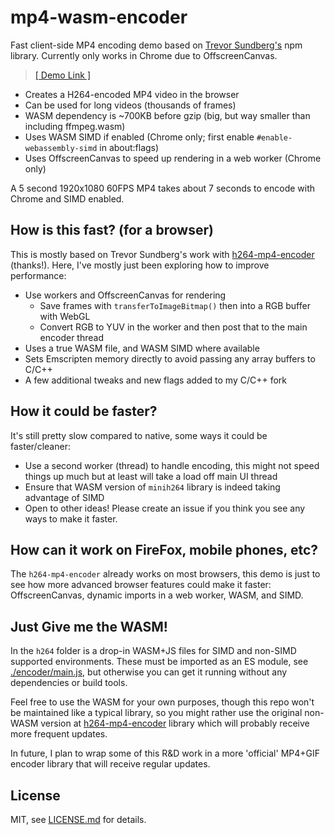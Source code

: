 # mp4-wasm-encoder

Fast client-side MP4 encoding demo based on [Trevor Sundberg's](https://github.com/TrevorSundberg/h264-mp4-encoder) npm library. Currently only works in Chrome due to OffscreenCanvas.

> [[ Demo Link ]](https://mattdesl.github.io/mp4-wasm-encoder/)

- Creates a H264-encoded MP4 video in the browser
- Can be used for long videos (thousands of frames)
- WASM dependency is ~700KB before gzip (big, but way smaller than including ffmpeg.wasm)
- Uses WASM SIMD if enabled (Chrome only; first enable `#enable-webassembly-simd` in about:flags)
- Uses OffscreenCanvas to speed up rendering in a web worker (Chrome only)

A 5 second 1920x1080 60FPS MP4 takes about 7 seconds to encode with Chrome and SIMD enabled.

## How is this fast? (for a browser)

This is mostly based on Trevor Sundberg's work with [h264-mp4-encoder](https://github.com/TrevorSundberg/h264-mp4-encoder) (thanks!). Here, I've mostly just been exploring how to improve performance:

- Use workers and OffscreenCanvas for rendering
  - Save frames with `transferToImageBitmap()` then into a RGB buffer with WebGL
  - Convert RGB to YUV in the worker and then post that to the main encoder thread
- Uses a true WASM file, and WASM SIMD where available
- Sets Emscripten memory directly to avoid passing any array buffers to C/C++
- A few additional tweaks and new flags added to my C/C++ fork

## How it could be faster?

It's still pretty slow compared to native, some ways it could be faster/cleaner:

- Use a second worker (thread) to handle encoding, this might not speed things up much but at least will take a load off main UI thread
- Ensure that WASM version of `minih264` library is indeed taking advantage of SIMD
- Open to other ideas! Please create an issue if you think you see any ways to make it faster.

## How can it work on FireFox, mobile phones, etc?

The `h264-mp4-encoder` already works on most browsers, this demo is just to see how more advanced browser features could make it faster: OffscreenCanvas, dynamic imports in a web worker, WASM, and SIMD.

## Just Give me the WASM!

In the `h264` folder is a drop-in WASM+JS files for SIMD and non-SIMD supported environments. These must be imported as an ES module, see [./encoder/main.js](./encoder/main.js), but otherwise you can get it running without any dependencies or build tools.

Feel free to use the WASM for your own purposes, though this repo won't be maintained like a typical library, so you might rather use the original non-WASM version at [h264-mp4-encoder](https://github.com/TrevorSundberg/h264-mp4-encoder) library which will probably receive more frequent updates.

In future, I plan to wrap some of this R&D work in a more 'official' MP4+GIF encoder library that will receive regular updates.

## License

MIT, see [LICENSE.md](http://github.com/mattdesl/mp4-wasm-encoder/blob/master/LICENSE.md) for details.
